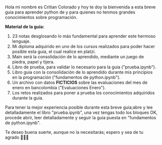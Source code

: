 Hola mi nombre es Critian Colorado y hoy te doy la bienvenida a esta breve guia para aprender python de y para quienes no tenmos grandes conocimientos sobre programación.

**Material de la guia:**
1.  23 notas desglosando lo más fundamental para aprender este hermoso lenguaje. 
2.  Mi diploma adquirido en uno de los cursos realizados para poder hacer posible esta guia, el cual realice en platzi.
3.  Main será la consolidación de lo aprendido, mediante un juego de piedra, papel y tijera.
4.  Libro de prueba, para validar lo necesario para la guia ("prueba.ipynb").
5.  Libro guia con la consolidación de lo aprendido durante mis principios en la programación ("fundamentos de python.ipynb").
6. Un archivo con datos **FICTICIOS** sobre las evaluaciones del mes de enero en bancolombia ("Evaluaciones Enero").
7.  Los retos realizados para poner a prueba los conocimientos adquiridos durante la guia.

Para tener la mejor experiencia posible durante esta breve guía;abre y lee detalladamente el libro "prueba.ipynb", una vez tengas todo los bloques OK, procede abrir, leer detalladamente y seguir la guia puesta en "fundamentos de python.ipynb".

Te deseo buena suerte, aunque no la necesitarás; espero y sea de tu agrado 🤍🖤🤍

